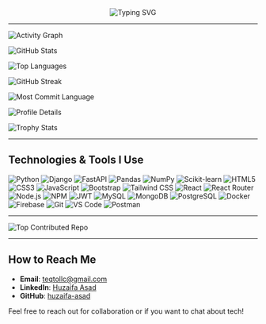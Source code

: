 <div align="center">
  <img src="https://readme-typing-svg.herokuapp.com/?font=Fira+Code&size=30&duration=3000&pause=1000&center=true&vCenter=true&width=600&lines=Hi%2C+I%27m+Huzaifa+Asad+;Backend+Software+Developer+;I%27m+from+Pakistan;Currently+studying+at+UOSwabi+;+&color=58A6FF,79C0FF,A5A5FF,D2A8FF,F778BA&background=0D1117&multiline=false&repeat=true" alt="Typing SVG" />
</div>

---

<!-- Contribution Graph -->
![Activity Graph](https://github-readme-activity-graph.vercel.app/graph?username=huzaifa-asad&theme=react-dark&bg_color=20232a&hide_border=true)

<!-- GitHub Stats Card -->
![GitHub Stats](https://github-readme-stats.vercel.app/api?username=huzaifa-asad&show_icons=true&theme=radical&include_all_commits=true&count_private=true)

<!-- Top Languages Card -->
![Top Languages](https://github-readme-stats.vercel.app/api/top-langs/?username=huzaifa-asad&layout=compact&theme=radical&langs_count=8)

<!-- GitHub Streak Stats -->
![GitHub Streak](https://github-readme-streak-stats.herokuapp.com/?user=huzaifa-asad&theme=radical)

<!-- Repository Stats -->
![Most Commit Language](https://github-profile-summary-cards.vercel.app/api/cards/most-commit-language?username=huzaifa-asad&theme=radical)

<!-- Profile Details -->
![Profile Details](https://github-profile-summary-cards.vercel.app/api/cards/profile-details?username=huzaifa-asad&theme=radical)

<!-- Trophy Stats -->
![Trophy Stats](https://github-profile-trophy.vercel.app/?username=huzaifa-asad&theme=radical&row=2&column=4&margin-w=15&margin-h=15)

---

## Technologies & Tools I Use

![Python](https://img.shields.io/badge/Python-3776AB?style=for-the-badge&logo=python&logoColor=white)
![Django](https://img.shields.io/badge/Django-092E20?style=for-the-badge&logo=django&logoColor=white)
![FastAPI](https://img.shields.io/badge/FastAPI-009688?style=for-the-badge&logo=fastapi&logoColor=white)
![Pandas](https://img.shields.io/badge/Pandas-150458?style=for-the-badge&logo=pandas&logoColor=white)
![NumPy](https://img.shields.io/badge/NumPy-013243?style=for-the-badge&logo=numpy&logoColor=white)
![Scikit-learn](https://img.shields.io/badge/Scikit_learn-F7931E?style=for-the-badge&logo=scikit-learn&logoColor=white)
![HTML5](https://img.shields.io/badge/HTML5-E34F26?style=for-the-badge&logo=html5&logoColor=white)
![CSS3](https://img.shields.io/badge/CSS3-1572B6?style=for-the-badge&logo=css3&logoColor=white)
![JavaScript](https://img.shields.io/badge/JavaScript-F7DF1E?style=for-the-badge&logo=javascript&logoColor=black)
![Bootstrap](https://img.shields.io/badge/Bootstrap-563D7C?style=for-the-badge&logo=bootstrap&logoColor=white)
![Tailwind CSS](https://img.shields.io/badge/Tailwind_CSS-38B2AC?style=for-the-badge&logo=tailwind-css&logoColor=white)
![React](https://img.shields.io/badge/React-20232A?style=for-the-badge&logo=react&logoColor=61DAFB)
![React Router](https://img.shields.io/badge/React_Router-CA4245?style=for-the-badge&logo=react-router&logoColor=white)
![Node.js](https://img.shields.io/badge/Node.js-43853D?style=for-the-badge&logo=node.js&logoColor=white)
![NPM](https://img.shields.io/badge/NPM-CB3837?style=for-the-badge&logo=npm&logoColor=white)
![JWT](https://img.shields.io/badge/JWT-black?style=for-the-badge&logo=JSON%20web%20tokens)
![MySQL](https://img.shields.io/badge/MySQL-4479A1?style=for-the-badge&logo=mysql&logoColor=white)
![MongoDB](https://img.shields.io/badge/MongoDB-47A248?style=for-the-badge&logo=mongodb&logoColor=white)
![PostgreSQL](https://img.shields.io/badge/PostgreSQL-316192?style=for-the-badge&logo=postgresql&logoColor=white)
![Docker](https://img.shields.io/badge/Docker-2496ED?style=for-the-badge&logo=docker&logoColor=white)
![Firebase](https://img.shields.io/badge/Firebase-FFCA28?style=for-the-badge&logo=firebase&logoColor=black)
![Git](https://img.shields.io/badge/Git-F05032?style=for-the-badge&logo=git&logoColor=white)
![VS Code](https://img.shields.io/badge/VS_Code-007ACC?style=for-the-badge&logo=visual-studio-code&logoColor=white)
![Postman](https://img.shields.io/badge/Postman-FF6C37?style=for-the-badge&logo=postman&logoColor=white)

---

![Top Contributed Repo](https://github-contributor-stats.vercel.app/api?username=huzaifa-asad&limit=5&theme=radical&combine_all_yearly_contributions=true)

---

## How to Reach Me

- **Email**: [teqtollc@gmail.com](mailto:teqtollc@gmail.com)
- **LinkedIn**: [Huzaifa Asad](https://www.linkedin.com/in/huzaifa-asad-dev/)
- **GitHub**: [huzaifa-asad](https://github.com/huzaifa-asad)

Feel free to reach out for collaboration or if you want to chat about tech!

